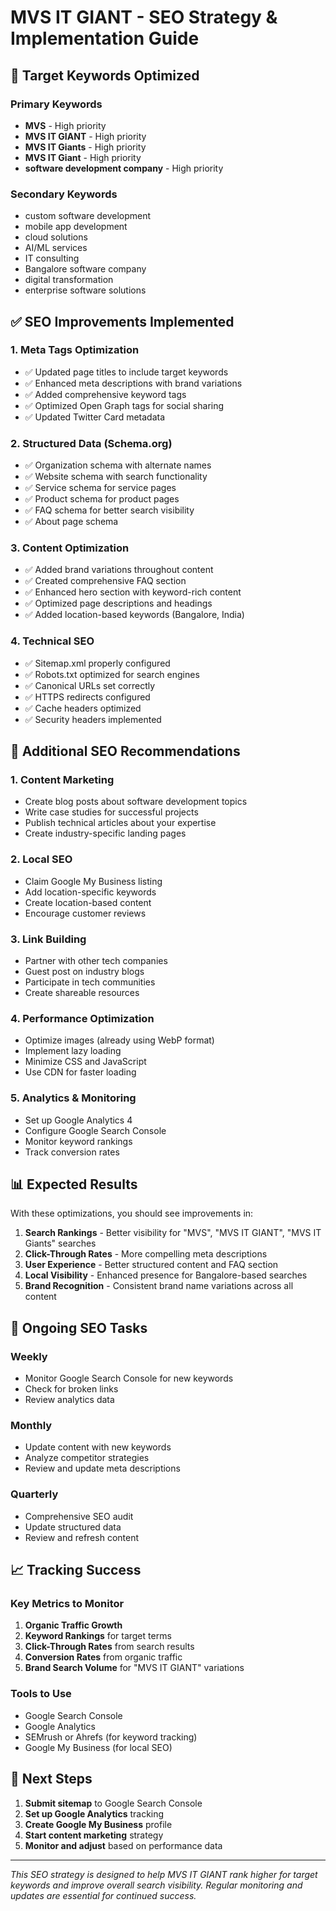 # MVS IT GIANT - SEO Strategy & Implementation Guide

## 🎯 Target Keywords Optimized

### Primary Keywords
- **MVS** - High priority
- **MVS IT GIANT** - High priority  
- **MVS IT Giants** - High priority
- **MVS IT Giant** - High priority
- **software development company** - High priority

### Secondary Keywords
- custom software development
- mobile app development
- cloud solutions
- AI/ML services
- IT consulting
- Bangalore software company
- digital transformation
- enterprise software solutions

## ✅ SEO Improvements Implemented

### 1. Meta Tags Optimization
- ✅ Updated page titles to include target keywords
- ✅ Enhanced meta descriptions with brand variations
- ✅ Added comprehensive keyword tags
- ✅ Optimized Open Graph tags for social sharing
- ✅ Updated Twitter Card metadata

### 2. Structured Data (Schema.org)
- ✅ Organization schema with alternate names
- ✅ Website schema with search functionality
- ✅ Service schema for service pages
- ✅ Product schema for product pages
- ✅ FAQ schema for better search visibility
- ✅ About page schema

### 3. Content Optimization
- ✅ Added brand variations throughout content
- ✅ Created comprehensive FAQ section
- ✅ Enhanced hero section with keyword-rich content
- ✅ Optimized page descriptions and headings
- ✅ Added location-based keywords (Bangalore, India)

### 4. Technical SEO
- ✅ Sitemap.xml properly configured
- ✅ Robots.txt optimized for search engines
- ✅ Canonical URLs set correctly
- ✅ HTTPS redirects configured
- ✅ Cache headers optimized
- ✅ Security headers implemented

## 🚀 Additional SEO Recommendations

### 1. Content Marketing
- Create blog posts about software development topics
- Write case studies for successful projects
- Publish technical articles about your expertise
- Create industry-specific landing pages

### 2. Local SEO
- Claim Google My Business listing
- Add location-specific keywords
- Create location-based content
- Encourage customer reviews

### 3. Link Building
- Partner with other tech companies
- Guest post on industry blogs
- Participate in tech communities
- Create shareable resources

### 4. Performance Optimization
- Optimize images (already using WebP format)
- Implement lazy loading
- Minimize CSS and JavaScript
- Use CDN for faster loading

### 5. Analytics & Monitoring
- Set up Google Analytics 4
- Configure Google Search Console
- Monitor keyword rankings
- Track conversion rates

## 📊 Expected Results

With these optimizations, you should see improvements in:

1. **Search Rankings** - Better visibility for "MVS", "MVS IT GIANT", "MVS IT Giants" searches
2. **Click-Through Rates** - More compelling meta descriptions
3. **User Experience** - Better structured content and FAQ section
4. **Local Visibility** - Enhanced presence for Bangalore-based searches
5. **Brand Recognition** - Consistent brand name variations across all content

## 🔄 Ongoing SEO Tasks

### Weekly
- Monitor Google Search Console for new keywords
- Check for broken links
- Review analytics data

### Monthly
- Update content with new keywords
- Analyze competitor strategies
- Review and update meta descriptions

### Quarterly
- Comprehensive SEO audit
- Update structured data
- Review and refresh content

## 📈 Tracking Success

### Key Metrics to Monitor
1. **Organic Traffic Growth**
2. **Keyword Rankings** for target terms
3. **Click-Through Rates** from search results
4. **Conversion Rates** from organic traffic
5. **Brand Search Volume** for "MVS IT GIANT" variations

### Tools to Use
- Google Search Console
- Google Analytics
- SEMrush or Ahrefs (for keyword tracking)
- Google My Business (for local SEO)

## 🎯 Next Steps

1. **Submit sitemap** to Google Search Console
2. **Set up Google Analytics** tracking
3. **Create Google My Business** profile
4. **Start content marketing** strategy
5. **Monitor and adjust** based on performance data

---

*This SEO strategy is designed to help MVS IT GIANT rank higher for target keywords and improve overall search visibility. Regular monitoring and updates are essential for continued success.*
